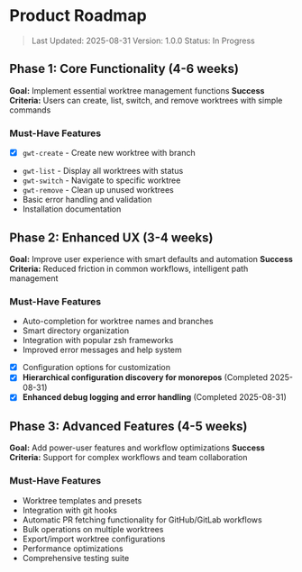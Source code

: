 # Product Roadmap

> Last Updated: 2025-08-31
> Version: 1.0.0
> Status: In Progress

## Phase 1: Core Functionality (4-6 weeks)

**Goal:** Implement essential worktree management functions
**Success Criteria:** Users can create, list, switch, and remove worktrees with simple commands

### Must-Have Features

- [x] `gwt-create` - Create new worktree with branch
- `gwt-list` - Display all worktrees with status
- `gwt-switch` - Navigate to specific worktree
- `gwt-remove` - Clean up unused worktrees
- Basic error handling and validation
- Installation documentation

## Phase 2: Enhanced UX (3-4 weeks)

**Goal:** Improve user experience with smart defaults and automation
**Success Criteria:** Reduced friction in common workflows, intelligent path management

### Must-Have Features

- Auto-completion for worktree names and branches
- Smart directory organization
- Integration with popular zsh frameworks
- Improved error messages and help system
- [x] Configuration options for customization
- [x] **Hierarchical configuration discovery for monorepos** (Completed 2025-08-31)
- [x] **Enhanced debug logging and error handling** (Completed 2025-08-31)

## Phase 3: Advanced Features (4-5 weeks)

**Goal:** Add power-user features and workflow optimizations
**Success Criteria:** Support for complex workflows and team collaboration

### Must-Have Features

- Worktree templates and presets
- Integration with git hooks
- Automatic PR fetching functionality for GitHub/GitLab workflows
- Bulk operations on multiple worktrees
- Export/import worktree configurations
- Performance optimizations
- Comprehensive testing suite